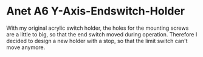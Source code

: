 Anet A6 Y-Axis-Endswitch-Holder
===============================

With my original acrylic switch holder, the holes for the mounting screws are a little to big, so that the end switch moved during operation. Therefore I decided to design a new holder with a stop, so that the limit switch can't move anymore.
